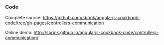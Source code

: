 ### Code

Complete source:
<https://github.com/sbrink/angularjs-cookbook-code/tree/gh-pages/controllers-communication>

Online demo:
<http://sbrink.github.io/angularjs-cookbook-code/controllers-communication/>